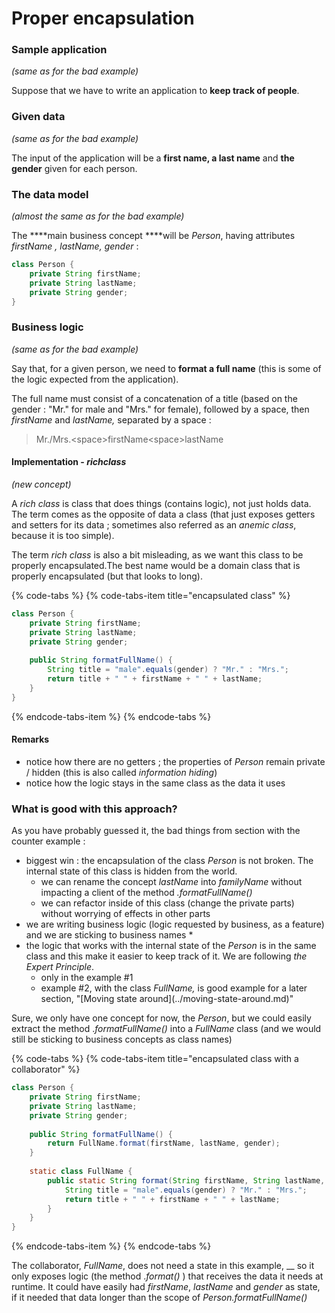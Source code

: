 # Proper encapsulation

### Sample application

_\(same as for the bad example\)_

Suppose that we have to write an application to **keep track of people**.

### **Given data**

_\(same as for the bad example\)_

The input of the application will be a **first name, a last name** and **the gender** given for each person.

### The data model

 _\(almost the same as for the bad example\)_

The ****main business concept ****will be _Person_, having attributes _firstName , lastName, gender_ :

```java
class Person {
    private String firstName;
    private String lastName;
    private String gender;
}
```

### Business logic

_\(same as for the bad example\)_

Say that, for a given person, we need to **format a full name** \(this is some of the logic expected from the application\). 

The full name must consist of a concatenation of a title \(based on the gender : "Mr." for male and "Mrs." for female\), followed by a space, then _firstName_ and _lastName,_ separated by a space : 

> Mr./Mrs.&lt;space&gt;firstName&lt;space&gt;lastName

#### **Implementation** - _richclass_

_\(new concept\)_

A _rich class_ is class that does things \(contains logic\), not just holds data. The term comes as the opposite of data a class \(that just exposes getters and setters for its data ; sometimes also referred as an _anemic class_, because it is too simple\). 

The term _rich class_ is also a bit misleading, as we want this class to be properly encapsulated.The best name would be a domain class that is properly encapsulated \(but that looks to long\).

{% code-tabs %}
{% code-tabs-item title="encapsulated class" %}
```java
class Person {
    private String firstName;
    private String lastName;
    private String gender;
    
    public String formatFullName() {
        String title = "male".equals(gender) ? "Mr." : "Mrs.";
        return title + " " + firstName + " " + lastName;
    }
}
```
{% endcode-tabs-item %}
{% endcode-tabs %}

#### Remarks

* notice how there are no getters ; the properties of _Person_ remain private / hidden \(this is also called _information hiding_\)
* notice how the logic stays in the same class as the data it uses

### What is good with this approach?

As you have probably guessed it, the bad things from section with the counter example :

* biggest win : the encapsulation of the class _Person_ is not broken. The internal state of this class is hidden from the world. 
  * we can rename the concept _lastName_ into _familyName_ without impacting a client of the method _.formatFullName\(\)_ 
  * we can refactor inside of this class \(change the private parts\) without worrying of effects in other parts
* we are writing business logic \(logic requested by business, as a feature\) and we are sticking to business names
  * 
* the logic that works with the internal state of the _Person_ is in the same class and this make it easier to keep track of it. We are following _the Expert Principle_.
  * only in the example \#1 
  * example \#2, with the class _FullName,_ is good example for a later section, "\[Moving state around\]\(../moving-state-around.md\)"

Sure, we only have one concept for now, the _Person_, but we could easily extract the method ._formatFullName\(\)_  into a _FullName_ class \(and we would still be sticking to business concepts as class names\)

{% code-tabs %}
{% code-tabs-item title="encapsulated class with a collaborator" %}
```java
class Person {
    private String firstName;
    private String lastName;
    private String gender;
    
    public String formatFullName() {
        return FullName.format(firstName, lastName, gender);
    }
    
    static class FullName {            
        public static String format(String firstName, String lastName, String gender) {
            String title = "male".equals(gender) ? "Mr." : "Mrs.";
            return title + " " + firstName + " " + lastName;
        }
    }
}
```
{% endcode-tabs-item %}
{% endcode-tabs %}

The collaborator, _FullName_, does not need a state in this example, __ so it only exposes logic \(the method ._format\(\)_ \) that receives the data it needs at runtime. It could have easily had _firstName_, _lastName_ and _gender_ as state, if it needed that data longer than the scope of _Person.formatFullName\(\)_

